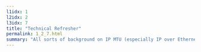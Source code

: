```yaml
---
l1idx: 1
l2idx: 2
l3idx: 7
title: "Technical Refresher"
permalink: 1_2_7.html
summary: "All sorts of background on IP MTU (especially IP over Ethernet)"
---
```


